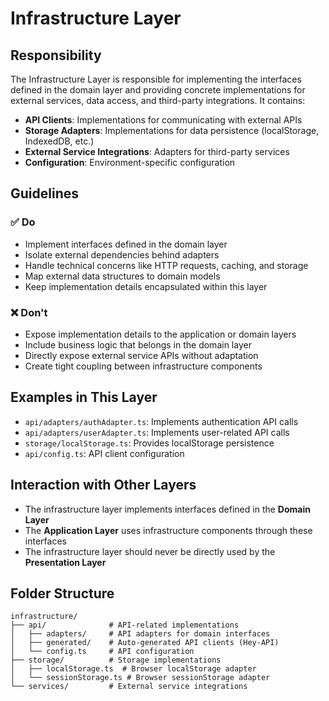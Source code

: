 # Infrastructure Layer

## Responsibility

The Infrastructure Layer is responsible for implementing the interfaces defined in the domain layer and providing concrete implementations for external services, data access, and third-party integrations. It contains:

- **API Clients**: Implementations for communicating with external APIs
- **Storage Adapters**: Implementations for data persistence (localStorage, IndexedDB, etc.)
- **External Service Integrations**: Adapters for third-party services
- **Configuration**: Environment-specific configuration

## Guidelines

### ✅ Do
- Implement interfaces defined in the domain layer
- Isolate external dependencies behind adapters
- Handle technical concerns like HTTP requests, caching, and storage
- Map external data structures to domain models
- Keep implementation details encapsulated within this layer

### ❌ Don't
- Expose implementation details to the application or domain layers
- Include business logic that belongs in the domain layer
- Directly expose external service APIs without adaptation
- Create tight coupling between infrastructure components

## Examples in This Layer

- `api/adapters/authAdapter.ts`: Implements authentication API calls
- `api/adapters/userAdapter.ts`: Implements user-related API calls
- `storage/localStorage.ts`: Provides localStorage persistence
- `api/config.ts`: API client configuration

## Interaction with Other Layers

- The infrastructure layer implements interfaces defined in the **Domain Layer**
- The **Application Layer** uses infrastructure components through these interfaces
- The infrastructure layer should never be directly used by the **Presentation Layer**

## Folder Structure

```
infrastructure/
├── api/              # API-related implementations
│   ├── adapters/     # API adapters for domain interfaces
│   ├── generated/    # Auto-generated API clients (Hey-API)
│   └── config.ts     # API configuration
├── storage/          # Storage implementations
│   ├── localStorage.ts  # Browser localStorage adapter
│   └── sessionStorage.ts # Browser sessionStorage adapter
└── services/         # External service integrations
``` 